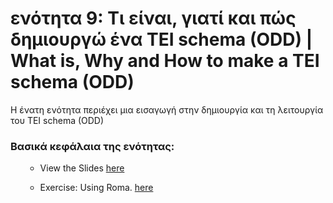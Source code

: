 <h1><h1>ενότητα 9: Τι είναι, γιατί και πώς δημιουργώ ένα TEI schema (ODD) | What is, Why and How to make a TEI schema (ODD)</h1>

<p>Η ένατη ενότητα περιέχει μια εισαγωγή στην δημιουργία και τη λειτουργία του TEI schema (ODD) </p>

 <h3>Βασικά κεφάλαια της ενότητας:</h3>
<ul>

- View the Slides [here](TEIcustomizationSlides.md)

- Exercise: Using Roma. [here](exerciseRoma.md)
